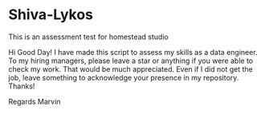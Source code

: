 # Shiva-Lykos
This is an assessment test for homestead studio 

Hi Good Day!
I have made this script to assess my skills as a data engineer. To my hiring managers, please leave a star or anything if you were able to check my work.
That would be much appreciated. Even if I did not get the job, leave something to acknowledge your presence in my repository. Thanks!

Regards
Marvin
